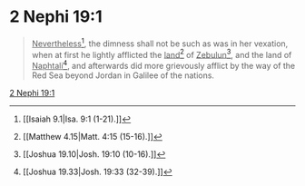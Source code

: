 # 2 Nephi 19:1

> <u>Nevertheless</u>[^a], the dimness shall not be such as was in her vexation, when at first he lightly afflicted the <u>land</u>[^b] of <u>Zebulun</u>[^c], and the land of <u>Naphtali</u>[^d], and afterwards did more grievously afflict by the way of the Red Sea beyond Jordan in Galilee of the nations.

[2 Nephi 19:1](https://www.churchofjesuschrist.org/study/scriptures/bofm/2-ne/19?lang=eng&id=p1#p1)


[^a]: [[Isaiah 9.1|Isa. 9:1 (1-21).]]
[^b]: [[Matthew 4.15|Matt. 4:15 (15-16).]]
[^c]: [[Joshua 19.10|Josh. 19:10 (10-16).]]
[^d]: [[Joshua 19.33|Josh. 19:33 (32-39).]]
